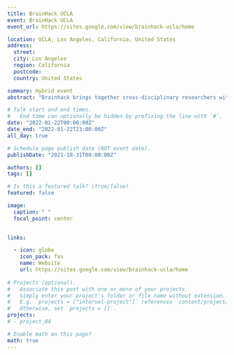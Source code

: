 ```yaml
---
title: BrainHack UCLA
event: BrainHack UCLA
event_url: https://sites.google.com/view/brainhack-ucla/home

location: UCLA, Los Angeles, California, United States
address:
  street:
  city: Los Angeles
  region: California
  postcode:
  country: United States

summary: Hybrid event
abstract: "Brainhack brings together cross-disciplinary researchers within the neuroimaging community at UCLA "

# Talk start and end times.
#   End time can optionally be hidden by prefixing the line with `#`.
date: "2022-01-22T00:00:00Z"
date_end: "2022-01-22T23:00:00Z"
all_day: true

# Schedule page publish date (NOT event date).
publishDate: "2021-10-31T00:00:00Z"

authors: []
tags: []

# Is this a featured talk? (true/false)
featured: false

image:
  caption: " "
  focal_point: center
 

links:

  - icon: globe
    icon_pack: fas
    name: Website
    url: https://sites.google.com/view/brainhack-ucla/home
    
# Projects (optional).
#   Associate this post with one or more of your projects.
#   Simply enter your project's folder or file name without extension.
#   E.g. `projects = ["internal-project"]` references `content/project/deep-learning/index.md`.
#   Otherwise, set `projects = []`.
projects:
# - project_84

# Enable math on this page?
math: true
---
```


